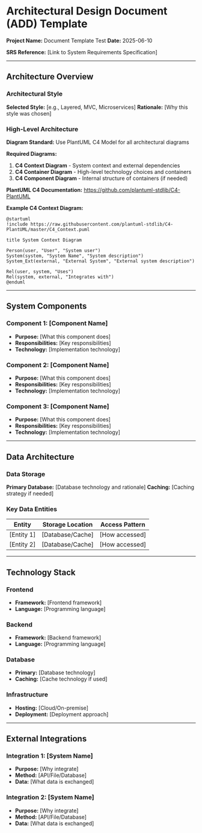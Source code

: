 # Architectural Design Document (ADD) Template

**Project Name:** Document Template Test
**Date:** 2025-06-10

**SRS Reference:** [Link to System Requirements Specification]

---

## Architecture Overview

### Architectural Style
**Selected Style:** [e.g., Layered, MVC, Microservices]
**Rationale:** [Why this style was chosen]

### High-Level Architecture

**Diagram Standard:** Use PlantUML C4 Model for all architectural diagrams

**Required Diagrams:**
1. **C4 Context Diagram** - System context and external dependencies
2. **C4 Container Diagram** - High-level technology choices and containers
3. **C4 Component Diagram** - Internal structure of containers (if needed)

**PlantUML C4 Documentation:** https://github.com/plantuml-stdlib/C4-PlantUML

**Example C4 Context Diagram:**
```plantuml
@startuml
!include https://raw.githubusercontent.com/plantuml-stdlib/C4-PlantUML/master/C4_Context.puml

title System Context Diagram

Person(user, "User", "System user")
System(system, "System Name", "System description")
System_Ext(external, "External System", "External system description")

Rel(user, system, "Uses")
Rel(system, external, "Integrates with")
@enduml
```

---

## System Components

### Component 1: [Component Name]
- **Purpose:** [What this component does]
- **Responsibilities:** [Key responsibilities]
- **Technology:** [Implementation technology]

### Component 2: [Component Name]
- **Purpose:** [What this component does]
- **Responsibilities:** [Key responsibilities]
- **Technology:** [Implementation technology]

### Component 3: [Component Name]
- **Purpose:** [What this component does]
- **Responsibilities:** [Key responsibilities]
- **Technology:** [Implementation technology]

---

## Data Architecture

### Data Storage
**Primary Database:** [Database technology and rationale]
**Caching:** [Caching strategy if needed]

### Key Data Entities
| Entity | Storage Location | Access Pattern |
|--------|------------------|----------------|
| [Entity 1] | [Database/Cache] | [How accessed] |
| [Entity 2] | [Database/Cache] | [How accessed] |

---

## Technology Stack

### Frontend
- **Framework:** [Frontend framework]
- **Language:** [Programming language]

### Backend
- **Framework:** [Backend framework]
- **Language:** [Programming language]

### Database
- **Primary:** [Database technology]
- **Caching:** [Cache technology if used]

### Infrastructure
- **Hosting:** [Cloud/On-premise]
- **Deployment:** [Deployment approach]

---

## External Integrations

### Integration 1: [System Name]
- **Purpose:** [Why integrate]
- **Method:** [API/File/Database]
- **Data:** [What data is exchanged]

### Integration 2: [System Name]
- **Purpose:** [Why integrate]
- **Method:** [API/File/Database]
- **Data:** [What data is exchanged]

